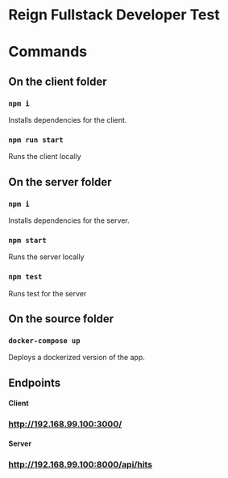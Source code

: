 # Reign Fullstack Developer Test

# Commands

## On the client folder

### `npm i`

Installs dependencies for the client.

### `npm run start`

Runs the client locally

## On the server folder

### `npm i`

Installs dependencies for the server.

### `npm start`

Runs the server locally

### `npm test`

Runs test for the server

## On the source folder

### `docker-compose up`

Deploys a dockerized version of the app.

## Endpoints

#### Client

### http://192.168.99.100:3000/

#### Server

### http://192.168.99.100:8000/api/hits
